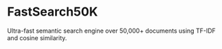 # FastSearch50K
Ultra-fast semantic search engine over 50,000+ documents using TF-IDF and cosine similarity.
